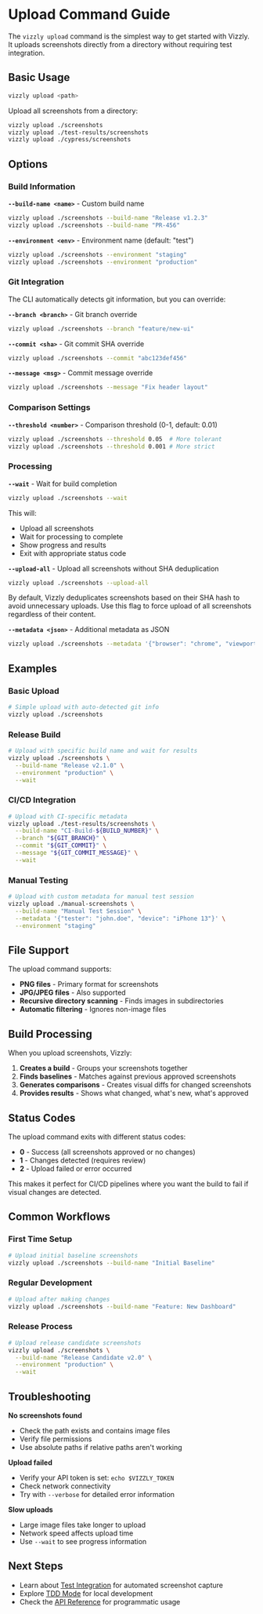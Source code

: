 # Upload Command Guide

The `vizzly upload` command is the simplest way to get started with Vizzly. It uploads screenshots directly from a directory without requiring test integration.

## Basic Usage

```bash
vizzly upload <path>
```

Upload all screenshots from a directory:

```bash
vizzly upload ./screenshots
vizzly upload ./test-results/screenshots
vizzly upload ./cypress/screenshots
```

## Options

### Build Information

**`--build-name <name>`** - Custom build name
```bash
vizzly upload ./screenshots --build-name "Release v1.2.3"
vizzly upload ./screenshots --build-name "PR-456"
```

**`--environment <env>`** - Environment name (default: "test")
```bash
vizzly upload ./screenshots --environment "staging"
vizzly upload ./screenshots --environment "production"
```

### Git Integration

The CLI automatically detects git information, but you can override:

**`--branch <branch>`** - Git branch override
```bash
vizzly upload ./screenshots --branch "feature/new-ui"
```

**`--commit <sha>`** - Git commit SHA override
```bash
vizzly upload ./screenshots --commit "abc123def456"
```

**`--message <msg>`** - Commit message override
```bash
vizzly upload ./screenshots --message "Fix header layout"
```

### Comparison Settings

**`--threshold <number>`** - Comparison threshold (0-1, default: 0.01)
```bash
vizzly upload ./screenshots --threshold 0.05  # More tolerant
vizzly upload ./screenshots --threshold 0.001 # More strict
```

### Processing

**`--wait`** - Wait for build completion
```bash
vizzly upload ./screenshots --wait
```

This will:
- Upload all screenshots
- Wait for processing to complete
- Show progress and results
- Exit with appropriate status code

**`--upload-all`** - Upload all screenshots without SHA deduplication
```bash
vizzly upload ./screenshots --upload-all
```

By default, Vizzly deduplicates screenshots based on their SHA hash to avoid unnecessary uploads. Use this flag to force upload of all screenshots regardless of their content.

**`--metadata <json>`** - Additional metadata as JSON
```bash
vizzly upload ./screenshots --metadata '{"browser": "chrome", "viewport": "1920x1080"}'
```

## Examples

### Basic Upload
```bash
# Simple upload with auto-detected git info
vizzly upload ./screenshots
```

### Release Build
```bash
# Upload with specific build name and wait for results
vizzly upload ./screenshots \
  --build-name "Release v2.1.0" \
  --environment "production" \
  --wait
```

### CI/CD Integration
```bash
# Upload with CI-specific metadata
vizzly upload ./test-results/screenshots \
  --build-name "CI-Build-${BUILD_NUMBER}" \
  --branch "${GIT_BRANCH}" \
  --commit "${GIT_COMMIT}" \
  --message "${GIT_COMMIT_MESSAGE}" \
  --wait
```

### Manual Testing
```bash
# Upload with custom metadata for manual test session
vizzly upload ./manual-screenshots \
  --build-name "Manual Test Session" \
  --metadata '{"tester": "john.doe", "device": "iPhone 13"}' \
  --environment "staging"
```

## File Support

The upload command supports:

- **PNG files** - Primary format for screenshots
- **JPG/JPEG files** - Also supported
- **Recursive directory scanning** - Finds images in subdirectories
- **Automatic filtering** - Ignores non-image files

## Build Processing

When you upload screenshots, Vizzly:

1. **Creates a build** - Groups your screenshots together
2. **Finds baselines** - Matches against previous approved screenshots
3. **Generates comparisons** - Creates visual diffs for changed screenshots
4. **Provides results** - Shows what changed, what's new, what's approved

## Status Codes

The upload command exits with different status codes:

- **0** - Success (all screenshots approved or no changes)
- **1** - Changes detected (requires review)
- **2** - Upload failed or error occurred

This makes it perfect for CI/CD pipelines where you want the build to fail if visual changes are detected.

## Common Workflows

### First Time Setup
```bash
# Upload initial baseline screenshots
vizzly upload ./screenshots --build-name "Initial Baseline"
```

### Regular Development
```bash
# Upload after making changes
vizzly upload ./screenshots --build-name "Feature: New Dashboard"
```

### Release Process
```bash
# Upload release candidate screenshots
vizzly upload ./screenshots \
  --build-name "Release Candidate v2.0" \
  --environment "production" \
  --wait
```

## Troubleshooting

**No screenshots found**
- Check the path exists and contains image files
- Verify file permissions
- Use absolute paths if relative paths aren't working

**Upload failed**
- Verify your API token is set: `echo $VIZZLY_TOKEN`
- Check network connectivity
- Try with `--verbose` for detailed error information

**Slow uploads**
- Large image files take longer to upload
- Network speed affects upload time
- Use `--wait` to see progress information

## Next Steps

- Learn about [Test Integration](./test-integration.md) for automated screenshot capture
- Explore [TDD Mode](./tdd-mode.md) for local development
- Check the [API Reference](./api-reference.md) for programmatic usage